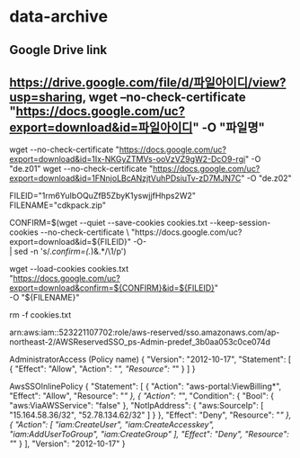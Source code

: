 # data-archive
## Google Drive link
https://drive.google.com/file/d/파일아이디/view?usp=sharing, 
wget –no-check-certificate "https://docs.google.com/uc?export=download&id=파일아이디" -O "파일명"
---

wget --no-check-certificate "https://docs.google.com/uc?export=download&id=1Ix-NKGyZTMVs-ooVzVZ9gW2-DcO9-rgi" -O "de.z01"
wget --no-check-certificate "https://docs.google.com/uc?export=download&id=1FNnjoLBcANzjtVuhPDsiuTv-zD7MJN7C" -O "de.z02"



FILEID="1rm6YuIbOQuZfB5ZbyK1yswjjfHhps2W2"
FILENAME="cdkpack.zip"

CONFIRM=$(wget --quiet --save-cookies cookies.txt --keep-session-cookies --no-check-certificate \
  "https://docs.google.com/uc?export=download&id=${FILEID}" -O- \
  | sed -n 's/.*confirm=\(.*\)&amp;.*/\1/p')

wget --load-cookies cookies.txt \
  "https://docs.google.com/uc?export=download&confirm=${CONFIRM}&id=${FILEID}" \
  -O "${FILENAME}"

rm -f cookies.txt

arn:aws:iam::523221107702:role/aws-reserved/sso.amazonaws.com/ap-northeast-2/AWSReservedSSO_ps-Admin-predef_3b0aa053c0ce074d


AdministratorAccess (Policy name)
{
    "Version": "2012-10-17",
    "Statement": [
        {
            "Effect": "Allow",
            "Action": "*",
            "Resource": "*"
        }
    ]
}

AwsSSOInlinePolicy
{
    "Statement": [
        {
            "Action": "aws-portal:ViewBilling*",
            "Effect": "Allow",
            "Resource": "*"
        },
        {
            "Action": "*",
            "Condition": {
                "Bool": {
                    "aws:ViaAWSService": "false"
                },
                "NotIpAddress": {
                    "aws:SourceIp": [
                        "15.164.58.36/32",
                        "52.78.134.62/32"
                    ]
                }
            },
            "Effect": "Deny",
            "Resource": "*"
        },
        {
            "Action": [
                "iam:CreateUser",
                "iam:CreateAccesskey",
                "iam:AddUserToGroup",
                "iam:CreateGroup"
            ],
            "Effect": "Deny",
            "Resource": "*"
        }
    ],
    "Version": "2012-10-17"
}



